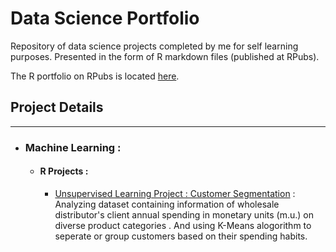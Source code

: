 # Data Science Portfolio
Repository of data science projects completed by me for self learning purposes. Presented in the form of R markdown files (published at RPubs).

The R portfolio on RPubs is located [here](http://rpubs.com/mayu2019).


## Project Details
-----------------------------------------------------------------------------------------------------------------------------------   
- ### Machine Learning :

  - #### R Projects :
  
      - [Unsupervised Learning Project : Customer Segmentation](http://rpubs.com/mayu2019/K-Means) : Analyzing dataset containing     information of wholesale distributor's client annual spending in monetary units (m.u.) on diverse product categories . And using K-Means alogorithm to seperate or group customers based on their spending habits.
